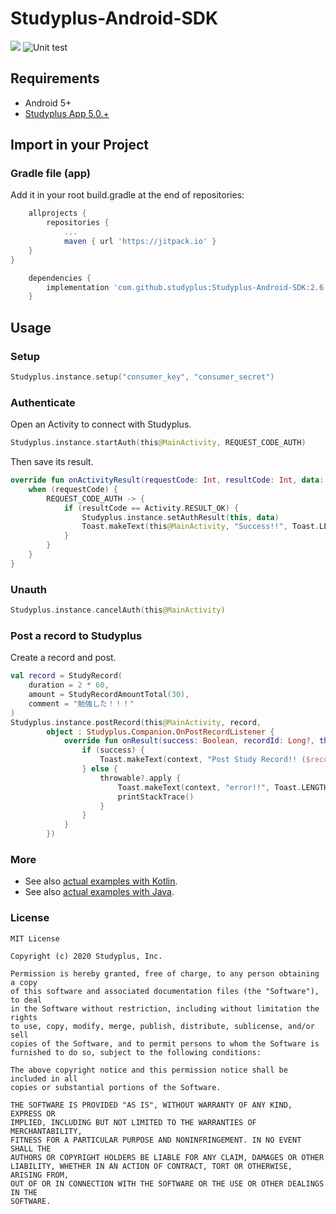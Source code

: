 # Studyplus-Android-SDK

[![](https://jitpack.io/v/studyplus/Studyplus-Android-SDK.svg)](https://jitpack.io/#studyplus/Studyplus-Android-SDK)
![Unit test](https://github.com/studyplus/Studyplus-Android-SDK/workflows/Unit%20test/badge.svg)

## Requirements

- Android 5+
- [Studyplus App 5.0.+](https://play.google.com/store/apps/details?id=jp.studyplus.android.app)

## Import in your Project

### Gradle file (app)

Add it in your root build.gradle at the end of repositories:

```groovy
    allprojects {
        repositories {
            ...
            maven { url 'https://jitpack.io' }
    }
}
```

```groovy
    dependencies {
        implementation 'com.github.studyplus:Studyplus-Android-SDK:2.6.2'
    }
```

## Usage

### Setup

```kotlin
Studyplus.instance.setup("consumer_key", "consumer_secret")
```

### Authenticate

Open an Activity to connect with Studyplus.

```kotlin
Studyplus.instance.startAuth(this@MainActivity, REQUEST_CODE_AUTH)
```

Then save its result.

```kotlin
override fun onActivityResult(requestCode: Int, resultCode: Int, data: Intent?) {
    when (requestCode) {
        REQUEST_CODE_AUTH -> {
            if (resultCode == Activity.RESULT_OK) {
                Studyplus.instance.setAuthResult(this, data)
                Toast.makeText(this@MainActivity, "Success!!", Toast.LENGTH_LONG).show()
            }
        }
    }
}
```

### Unauth

```kotlin
Studyplus.instance.cancelAuth(this@MainActivity)
```

### Post a record to Studyplus

Create a record and post.

```kotlin
val record = StudyRecord(
    duration = 2 * 60,
    amount = StudyRecordAmountTotal(30),
    comment = "勉強した！！！"
)
Studyplus.instance.postRecord(this@MainActivity, record,
        object : Studyplus.Companion.OnPostRecordListener {
            override fun onResult(success: Boolean, recordId: Long?, throwable: Throwable?) {
                if (success) {
                    Toast.makeText(context, "Post Study Record!! ($recordId)", Toast.LENGTH_LONG).show()
                } else {
                    throwable?.apply {
                        Toast.makeText(context, "error!!", Toast.LENGTH_LONG).show()
                        printStackTrace()
                    }
                }
            }
        })
```

### More

- See also [actual examples with Kotlin](https://github.com/studyplus/Studyplus-Android-SDK/blob/master/sdk-example-kt/src/main/java/jp/studyplus/android/sdk_example_kt/MainActivity.kt).
- See also [actual examples with Java](https://github.com/studyplus/Studyplus-Android-SDK/blob/master/sdk-example-java/src/main/java/jp/studyplus/android/sdk_example_java/MainActivity.java).

### License

```text
MIT License

Copyright (c) 2020 Studyplus, Inc.

Permission is hereby granted, free of charge, to any person obtaining a copy
of this software and associated documentation files (the "Software"), to deal
in the Software without restriction, including without limitation the rights
to use, copy, modify, merge, publish, distribute, sublicense, and/or sell
copies of the Software, and to permit persons to whom the Software is
furnished to do so, subject to the following conditions:

The above copyright notice and this permission notice shall be included in all
copies or substantial portions of the Software.

THE SOFTWARE IS PROVIDED "AS IS", WITHOUT WARRANTY OF ANY KIND, EXPRESS OR
IMPLIED, INCLUDING BUT NOT LIMITED TO THE WARRANTIES OF MERCHANTABILITY,
FITNESS FOR A PARTICULAR PURPOSE AND NONINFRINGEMENT. IN NO EVENT SHALL THE
AUTHORS OR COPYRIGHT HOLDERS BE LIABLE FOR ANY CLAIM, DAMAGES OR OTHER
LIABILITY, WHETHER IN AN ACTION OF CONTRACT, TORT OR OTHERWISE, ARISING FROM,
OUT OF OR IN CONNECTION WITH THE SOFTWARE OR THE USE OR OTHER DEALINGS IN THE
SOFTWARE.
```
